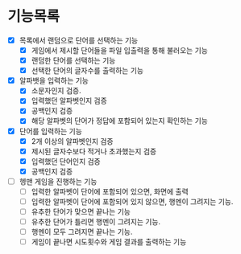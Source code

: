 # 기능목록
- [x] 목록에서 랜덤으로 단어를 선택하는 기능
  - [x] 게임에서 제시할 단어들을 파일 입출력을 통해 불러오는 기능
  - [x] 랜덤한 단어를 선택하는 기능
  - [x] 선택한 단어의 글자수를 출력하는 기능

- [x] 알파뱃을 입력하는 기능
  - [x] 소문자인지 검증.
  - [x] 입력했던 알파벳인지 검증
  - [x] 공백인지 검증
  - [x] 해당 알파벳의 단어가 정답에 포함되어 있는지 확인하는 기능

- [x] 단어를 입력하는 기능
  - [x] 2개 이상의 알파벳인지 검증
  - [x] 제시된 글자수보다 적거나 초과했는지 검증
  - [x] 입력했던 단어인지 검증
  - [x] 공백인지 검증

- [ ] 헹맨 게임을 진행하는 기능
  - [ ] 입력한 알파벳이 단어에 포함되어 있으면, 화면에 출력
  - [ ] 입력한 알파벳이 단어에 포함되어 있지 않으면, 행멘이 그려지는 기능.
  - [ ] 유추한 단어가 맞으면 끝나는 기능
  - [ ] 유추한 단어가 틀리면 행멘이 그려지는 기능.
  - [ ] 행멘이 모두 그려지면 끝나는 기능.
  - [ ] 게임이 끝나면 시도횟수와 게임 결과를 출력하는 기능